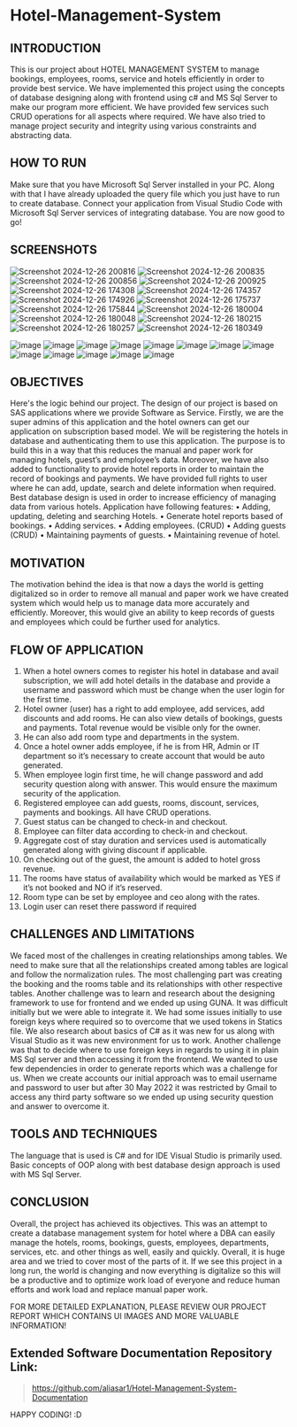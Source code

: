 # Hotel-Management-System

## INTRODUCTION
This is our project about HOTEL MANAGEMENT SYSTEM to manage bookings, employees, 
rooms, service and hotels efficiently in order to provide best service. We have implemented this 
project using the concepts of database designing along with frontend using c# and MS Sql Server 
to make our program more efficient. We have provided few services such CRUD operations for 
all aspects where required. We have also tried to manage project security and integrity using 
various constraints and abstracting data.

## HOW TO RUN
Make sure that you have Microsoft Sql Server installed in your PC. Along with that I have already uploaded the query file which you just have to run to create database. Connect your application from Visual Studio Code with Microsoft Sql Server services of integrating database. You are now good to go! 

## SCREENSHOTS
![Screenshot 2024-12-26 200816](https://github.com/user-attachments/assets/20bedde3-ef39-4a76-b365-bfd6cf9c343a)
![Screenshot 2024-12-26 200835](https://github.com/user-attachments/assets/4199d904-39d9-41ca-a50e-8195de52e539)
![Screenshot 2024-12-26 200856](https://github.com/user-attachments/assets/29df422d-8cf3-41f0-86f6-a69c57a29d83)
![Screenshot 2024-12-26 200925](https://github.com/user-attachments/assets/08faff3a-7bf7-4d90-8de8-f896683e25e4)
![Screenshot 2024-12-26 174308](https://github.com/user-attachments/assets/352430df-a68f-4254-bf7f-a0a90ae95c7b)
![Screenshot 2024-12-26 174357](https://github.com/user-attachments/assets/56bc2698-b10c-497c-86e5-24334cf8a2b5)
![Screenshot 2024-12-26 174926](https://github.com/user-attachments/assets/2fbe001b-d280-4928-be76-12eb70233621)
![Screenshot 2024-12-26 175737](https://github.com/user-attachments/assets/d2630fc8-9492-4a18-8017-63a1a3f77e80)
![Screenshot 2024-12-26 175844](https://github.com/user-attachments/assets/adf763c7-bb19-411c-b714-02eec4e424e5)
![Screenshot 2024-12-26 180004](https://github.com/user-attachments/assets/15af8c3a-5bae-4856-931e-6bc2f5fe0e61)
![Screenshot 2024-12-26 180048](https://github.com/user-attachments/assets/def03a69-6918-483b-bd2e-2ca199421a4a)
![Screenshot 2024-12-26 180215](https://github.com/user-attachments/assets/0c3718b7-b41b-48a7-8857-496a8dbb54c1)
![Screenshot 2024-12-26 180257](https://github.com/user-attachments/assets/8ff3f6f3-80e0-490e-9daa-1cd7aeb4660c)
![Screenshot 2024-12-26 180349](https://github.com/user-attachments/assets/e48dacda-13c0-44c4-aadb-94ca6debceb5)

![image](https://user-images.githubusercontent.com/74453775/194844699-a6bbfc48-71dd-44e2-90e5-0ca5efe489fc.png)
![image](https://user-images.githubusercontent.com/74453775/194844733-3e4bd654-ddfa-4a7e-b235-35e77d537ad9.png)
![image](https://user-images.githubusercontent.com/74453775/194844756-03de03df-8924-4be8-a7e0-eb3050c910da.png)
![image](https://user-images.githubusercontent.com/74453775/194844777-50dfbb43-c84d-43cf-9e63-7fa513e25670.png)
![image](https://user-images.githubusercontent.com/74453775/194844826-7bf282bc-15b8-4b30-b526-9fcf131b65cc.png)
![image](https://user-images.githubusercontent.com/74453775/194844961-99e3d6d7-8893-4018-9678-fb2557093a84.png)
![image](https://user-images.githubusercontent.com/74453775/194845062-e285f15a-afc2-491f-b2f9-8eb2123f1910.png)
![image](https://user-images.githubusercontent.com/74453775/194845110-0c79fa34-28fa-47b5-b731-84c4e23193bb.png)
![image](https://user-images.githubusercontent.com/74453775/194845144-aee0fd8c-931f-42b5-93c8-f1ef0c247cdc.png)
![image](https://user-images.githubusercontent.com/74453775/194845170-889eb6d8-f259-4682-94f2-dbdcfa773c9b.png)
![image](https://user-images.githubusercontent.com/74453775/194845204-f1e24881-841b-4827-bc36-d86f15ce80d2.png)
![image](https://user-images.githubusercontent.com/74453775/194845255-a691caea-fdf7-4c2b-a886-ce053146c9ec.png)
![image](https://user-images.githubusercontent.com/74453775/194845282-2b07bfe4-2b35-4363-88f6-84901ef4a0bf.png)


## OBJECTIVES
Here's the logic behind our project. The design of our project is based on SAS applications where 
we provide Software as Service. Firstly, we are the super admins of this application and the hotel 
owners can get our application on subscription based model. We will be registering the hotels in 
database and authenticating them to use this application.
The purpose is to build this in a way that this reduces the manual and paper work for managing 
hotels, guest’s and employee’s data. Moreover, we have also added to functionality to provide 
hotel reports in order to maintain the record of bookings and payments.
We have provided full rights to user where he can add, update, search and delete information when 
required. Best database design is used in order to increase efficiency of managing data from various 
hotels.
Application have following features: 
• Adding, updating, deleting and searching Hotels.
• Generate hotel reports based of bookings.
• Adding services.
• Adding employees. (CRUD)
• Adding guests (CRUD)
• Maintaining payments of guests. 
• Maintaining revenue of hotel.

## MOTIVATION
The motivation behind the idea is that now a days the world is getting digitalized so in order 
to remove all manual and paper work we have created system which would help us to manage 
data more accurately and efficiently. Moreover, this would give an ability to keep records of 
guests and employees which could be further used for analytics.

## FLOW OF APPLICATION
1. When a hotel owners comes to register his hotel in database and avail subscription, we will 
add hotel details in the database and provide a username and password which must be 
change when the user login for the first time.
2. Hotel owner (user) has a right to add employee, add services, add discounts and add rooms. 
He can also view details of bookings, guests and payments. Total revenue would be visible 
only for the owner.
3. He can also add room type and departments in the system.
4. Once a hotel owner adds employee, if he is from HR, Admin or IT department so it’s 
necessary to create account that would be auto generated. 
5. When employee login first time, he will change password and add security question along 
with answer. This would ensure the maximum security of the application.
6. Registered employee can add guests, rooms, discount, services, payments and bookings. All 
have CRUD operations.
7. Guest status can be changed to check-in and checkout. 
8. Employee can filter data according to check-in and checkout.
9. Aggregate cost of stay duration and services used is automatically generated along with 
giving discount if applicable.
10. On checking out of the guest, the amount is added to hotel gross revenue. 
11. The rooms have status of availability which would be marked as YES if it’s not booked and 
NO if it’s reserved.
12. Room type can be set by employee and ceo along with the rates.
13. Login user can reset there password if required

## CHALLENGES AND LIMITATIONS
We faced most of the challenges in creating relationships among tables. We need to make sure that all 
the relationships created among tables are logical and follow the normalization rules. The most 
challenging part was creating the booking and the rooms table and its relationships with other 
respective tables. Another challenge was to learn and research about the designing framework to use 
for frontend and we ended up using GUNA. It was difficult initially but we were able to integrate it. 
We had some issues initially to use foreign keys where required so to overcome that we used tokens in 
Statics file. We also research about basics of C# as it was new for us along with Visual Studio as it was 
new environment for us to work. Another challenge was that to decide where to use foreign keys in 
regards to using it in plain MS Sql server and then accessing it from the frontend. We wanted to use 
few dependencies in order to generate reports which was a challenge for us. When we create accounts 
our initial approach was to email username and password to user but after 30 May 2022 it was 
restricted by Gmail to access any third party software so we ended up using security question and 
answer to overcome it.

## TOOLS AND TECHNIQUES
The language that is used is C# and for IDE Visual Studio is primarily used. Basic concepts of 
OOP along with best database design approach is used with MS Sql Server.

## CONCLUSION
Overall, the project has achieved its objectives. This was an attempt to create a database 
management system for hotel where a DBA can easily manage the hotels, rooms, bookings, 
guests, employees, departments, services, etc. and other things as well, easily and quickly. 
Overall, it is huge area and we tried to cover most of the parts of it. If we see this project in a long 
run, the world is changing and now everything is digitalize so this will be a productive and to 
optimize work load of everyone and reduce human efforts and work load and replace manual 
paper work.

FOR MORE DETAILED EXPLANATION, PLEASE REVIEW OUR PROJECT REPORT WHICH CONTAINS UI IMAGES AND MORE VALUABLE INFORMATION!

## Extended Software Documentation Repository Link:
> https://github.com/aliasar1/Hotel-Management-System-Documentation

HAPPY CODING! :D
